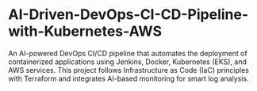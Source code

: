 # AI-Driven-DevOps-CI-CD-Pipeline-with-Kubernetes-AWS
An AI-powered DevOps CI/CD pipeline that automates the deployment of containerized applications using Jenkins, Docker, Kubernetes (EKS), and AWS services. This project follows Infrastructure as Code (IaC) principles with Terraform and integrates AI-based monitoring for smart log analysis.
